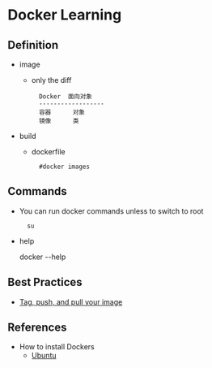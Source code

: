 # Docker Learning
## Definition
* image
	* only the diff


			Docker	面向对象
			------------------
			容器		对象
			镜像		类


* build
	* dockerfile

			#docker images


## Commands
* You can run docker commands unless to switch to root 

		su

* help
	
	docker --help

## Best Practices
* [Tag, push, and pull your image](https://docs.docker.com/engine/getstarted/step_six/)



## References
* How to install Dockers
	* [Ubuntu](https://docs.docker.com/engine/installation/linux/ubuntulinux/)
